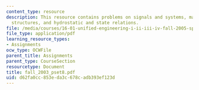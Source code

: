 ```yaml
---
content_type: resource
description: This resource contains problems on signals and systems, materials and
  structures, and hydrostatic and state relations.
file: /media/courses/16-01-unified-engineering-i-ii-iii-iv-fall-2005-spring-2006/d62fa0cc853eda3c678cadb393ef123d_fall_2003_pset8.pdf
file_type: application/pdf
learning_resource_types:
- Assignments
ocw_type: OCWFile
parent_title: Assignments
parent_type: CourseSection
resourcetype: Document
title: fall_2003_pset8.pdf
uid: d62fa0cc-853e-da3c-678c-adb393ef123d
---
```

